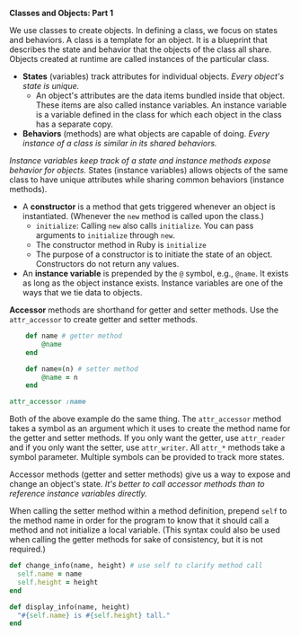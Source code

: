 **Classes and Objects: Part 1**

We use classes to create objects. In defining a class, we focus on states and behaviors. A class is a template for an object. It is a blueprint that describes the state and behavior that the objects of the class all share. Objects created at runtime are called instances of the particular class. 

- **States** (variables) track attributes for individual objects. *Every object's state is unique.*
  - An object's attributes are the data items bundled inside that object. These items are also called instance variables. An instance variable is a variable defined in the class for which each object in the class has a separate copy. 
- **Behaviors** (methods) are what objects are capable of doing. *Every instance of a class is similar in its shared behaviors.*

*Instance variables keep track of a state and instance methods expose behavior for objects.* States (instance variables) allows objects of the same class to have unique attributes while sharing common behaviors (instance methods). 

- A **constructor** is a method that gets triggered whenever an object is instantiated. (Whenever the `new` method is called upon the class.) 
  - `initialize`: Calling `new` also calls `initialize`. You can pass arguments to `initialize` through `new`. 
  - The constructor method in Ruby is `initialize` 
  - The purpose of a constructor is to initiate the state of an object. Constructors do not return any values. 
- An **instance variable** is prepended by the `@` symbol, e.g., `@name`. It exists as long as the object instance exists. Instance variables are one of the ways that we tie data to objects. 

**Accessor** methods are shorthand for getter and setter methods. Use the `attr_accessor` to create getter and setter methods. 

```ruby
	def name # getter method
		@name 
	end

	def name=(n) # setter method 
		@name = n 
	end 
```

```ruby 
attr_accessor :name
```

Both of the above example do the same thing. The `attr_accessor` method takes a symbol as an argument which it uses to create the method name for the getter and setter methods. If you only want the getter, use `attr_reader` and if you only want the setter, use `attr_writer`. All `attr_*` methods take a symbol parameter. Multiple symbols can be provided to track more states. 

Accessor methods (getter and setter methods) give us a way to expose and change an object's state. *It's better to call accessor methods than to reference instance variables directly.* 

When calling the setter method within a method definition, prepend `self` to the method name in order for the program to know that it should call a method and not initialize a local variable. (This syntax could also be used when calling the getter methods for sake of consistency, but it is not required.)

```ruby
def change_info(name, height) # use self to clarify method call
  self.name = name
  self.height = height
end 

def display_info(name, height) 
  "#{self.name} is #{self.height} tall."
end
```

